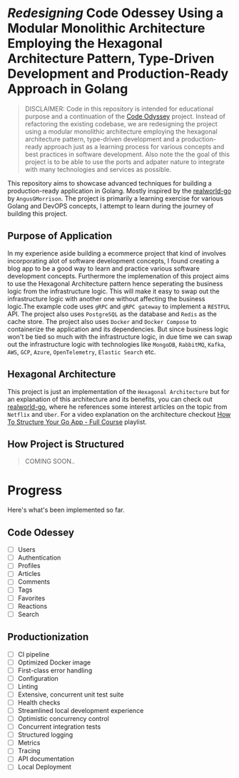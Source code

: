 # _Redesigning_ Code Odessey Using a Modular Monolithic Architecture Employing the Hexagonal Architecture Pattern, Type-Driven Development and Production-Ready Approach in Golang

> DISCLAIMER: Code in this repository is intended for educational purpose and a continuation of the [Code Odyssey](https://github.com/TeamKweku/code-odessey) project. Instead of refactoring the existing codebase, we are redesigning the project using a modular monolithic architecture employing the hexagonal architecture pattern, type-driven development and a production-ready approach just as a learning process for various concepts and best practices in software development. Also note the the goal of this project is to be able to use the ports and adpater nature to integrate with many technologies and services as possible.

This repository aims to showcase advanced techniques for building a production-ready application in Golang. Mostly inspired by the [realworld-go](https://github.com/AngusGMorrison/realworld-go) by `AngusGMorrison`. The project is primarily a learning exercise for various Golang and DevOPS concepts, I attempt to learn during the journey of building this project.

## Purpose of Application

In my experience aside building a ecommerce project that kind of involves incorporating alot of software development concepts, I found creating a blog app to be a good way to learn and practice various software development concepts. Furthermore the implemenation of this project aims to use the Hexagonal Architecture pattern hence seperating the business logic from the infrastructure logic. This will make it easy to swap out the infrastructure logic with another one without affecting the business logic.The example code uses `gRPC` and `gRPC gateway` to implement a `RESTFUL` API. The project also uses `PostgreSQL` as the database and `Redis` as the cache store. The project also uses `Docker` and `Docker Compose` to containerize the application and its dependencies. But since business logic won't be tied so much with the infrastructure logic, in due time we can swap out the infrastructure logic with technologies like `MongoDB`, `RabbitMQ`, `Kafka`, `AWS`, `GCP`, `Azure`, `OpenTelemetry`, `Elastic Search` etc.

## Hexagonal Architecture

This project is just an implementation of the `Hexagonal Architecture` but for an explanation of this architecture and its benefits, you can check out [realworld-go](https://github.com/AngusGMorrison/realworld-go), where he references some interest articles on the topic from `Netflix` and `Uber`. For a video explanation on the architecture checkout [How To Structure Your Go App - Full Course](https://www.youtube.com/watch?v=MpFog2kZsHk&list=PL7g1jYj15RUPjxpD_PDt8L7IlA-VpT0t8) playlist.

## How Project is Structured

> COMING SOON..

# Progress

Here's what's been implemented so far.

## Code Odessey

- [ ] Users
- [ ] Authentication
- [ ] Profiles
- [ ] Articles
- [ ] Comments
- [ ] Tags
- [ ] Favorites
- [ ] Reactions
- [ ] Search

## Productionization

- [ ] CI pipeline
- [ ] Optimized Docker image
- [ ] First-class error handling
- [ ] Configuration
- [ ] Linting
- [ ] Extensive, concurrent unit test suite
- [ ] Health checks
- [ ] Streamlined local development experience
- [ ] Optimistic concurrency control
- [ ] Concurrent integration tests
- [ ] Structured logging
- [ ] Metrics
- [ ] Tracing
- [ ] API documentation
- [ ] Local Deployment
